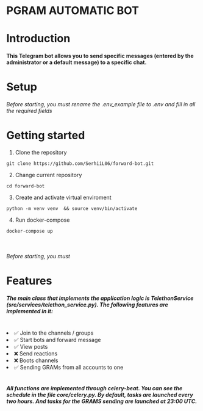 # PGRAM AUTOMATIC BOT

# Introduction

#### This Telegram bot allows you to send specific messages (entered by the administrator or a default message) to a specific chat.


# Setup


###### Before starting, you must rename the .env_example file to .env and fill in all the required fields


# Getting started


1. Clone the repository

```git clone https://github.com/SerhiiL06/forward-bot.git```


2. Change current repository

```cd forward-bot```

3. Create and activate virtual enviroment

```python -m venv venv  && source venv/bin/activate```

4. Run docker-compose 

```docker-compose up```

<br>

###### Before starting, you must 


# Features

##### The main class that implements the application logic is *TelethonService* (src/services/telethon_service.py). The following features are implemented in it:

<br>

<li>✅ Join to the channels / groups </li>
<li>✅ Start bots and forward message </li>
<li>✅ View posts</li>
<li>❌ Send reactions</li>
<li>❌ Boots channels</li>

<li> ✅ Sending GRAMs from all accounts to one </li>


<br>

##### All functions are implemented through celery-beat. You can see the schedule in the file core/celery.py. By default, tasks are launched every two hours. And tasks for the GRAMS sending are launched at 23:00 UTC.